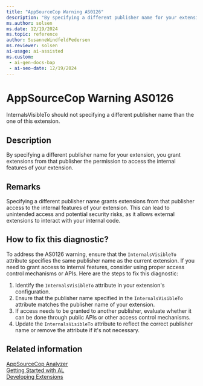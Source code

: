 ```yaml
---
title: "AppSourceCop Warning AS0126"
description: "By specifying a different publisher name for your extension, you grant extensions from that publisher the permission to access the internal features of your extension."
ms.author: solsen
ms.date: 12/19/2024
ms.topic: reference
author: SusanneWindfeldPedersen
ms.reviewer: solsen
ai-usage: ai-assisted
ms.custom:
 - ai-gen-docs-bap
 - ai-seo-date: 12/19/2024
---
```

[//]: # (START>DO_NOT_EDIT)
[//]: # (IMPORTANT:Do not edit any of the content between here and the END>DO_NOT_EDIT.)
[//]: # (Any modifications should be made in the .xml files in the ModernDev repo.)
# AppSourceCop Warning AS0126
InternalsVisibleTo should not specifying a different publisher name than the one of this extension.

## Description
By specifying a different publisher name for your extension, you grant extensions from that publisher the permission to access the internal features of your extension.

[//]: # (IMPORTANT: END>DO_NOT_EDIT)

## Remarks

Specifying a different publisher name grants extensions from that publisher access to the internal features of your extension. This can lead to unintended access and potential security risks, as it allows external extensions to interact with your internal code.

## How to fix this diagnostic?

To address the AS0126 warning, ensure that the `InternalsVisibleTo` attribute specifies the same publisher name as the current extension. If you need to grant access to internal features, consider using proper access control mechanisms or APIs. Here are the steps to fix this diagnostic:

1. Identify the `InternalsVisibleTo` attribute in your extension's configuration.
2. Ensure that the publisher name specified in the `InternalsVisibleTo` attribute matches the publisher name of your extension.
3. If access needs to be granted to another publisher, evaluate whether it can be done through public APIs or other access control mechanisms.
4. Update the `InternalsVisibleTo` attribute to reflect the correct publisher name or remove the attribute if it's not necessary.

## Related information  

[AppSourceCop Analyzer](appsourcecop.md)  
[Getting Started with AL](../devenv-get-started.md)  
[Developing Extensions](../devenv-dev-overview.md)  